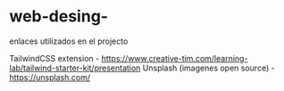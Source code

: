 # web-desing-

enlaces utilizados en el projecto 

TailwindCSS extension           - https://www.creative-tim.com/learning-lab/tailwind-starter-kit/presentation
Unsplash (imagenes open source) - https://unsplash.com/
